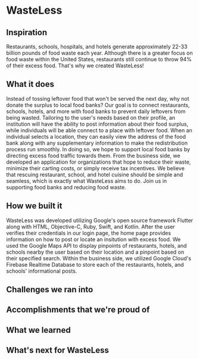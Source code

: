# WasteLess

## Inspiration
Restaurants, schools, hospitals, and hotels generate approximately 22-33 billion pounds of food waste each year. Although there is a greater focus on food waste within the United States, restaurants still continue to throw 94% of their excess food. That's why we created WasteLess!


## What it does
Instead of tossing leftover food that won't be served the next day, why not donate the surplus to local food banks? Our goal is to connect restaurants, schools, hotels, and more with food banks to prevent daily leftovers from being wasted. Tailoring to the user's needs based on their profile, an institution will have the ability to post information about their food surplus, while individuals will be able connect to a place with leftover food. When an individual selects a location, they can easily view the address of the food bank along with any supplementary information to make the redistribution process run smoothly. In doing so, we hope to support local food banks by directing excess food traffic towards them. From the business side, we developed an application for organizations that hope to reduce their waste, minimize their carting costs, or simply receive tax incentives. We believe that rescuing restaurant, school, and hotel cuisine should be simple and  seamless, which is exactly what WasteLess aims to do. Join us in supporting food banks and reducing food waste.

## How we built it
WasteLess was developed utilizing Google's open source framework Flutter along with HTML, Objective-C, Ruby, Swift, and Kotlin. After the user verifies their credentials in our login page, the home page provides information on how to post or locate an insitution with excess food. We used the Google Maps API to display pinpoints of restaurants, hotels, and schools nearby the user based on their location and a pinpoint based on their specified search. Within the business side, we utilized Google Cloud's Firebase Realtime Database to store each of the restaurants, hotels, and schools' informational posts.

## Challenges we ran into

## Accomplishments that we're proud of

## What we learned

## What's next for WasteLess
